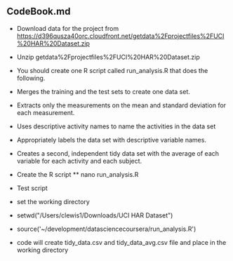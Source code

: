 ## CodeBook.md

* Download data for the project from https://d396qusza40orc.cloudfront.net/getdata%2Fprojectfiles%2FUCI%20HAR%20Dataset.zip
* Unzip getdata%2Fprojectfiles%2FUCI%20HAR%20Dataset.zip
* You should create one R script called run_analysis.R that does the following. 

 * Merges the training and the test sets to create one data set.
 * Extracts only the measurements on the mean and standard deviation for each measurement. 
 * Uses descriptive activity names to name the activities in the data set
 * Appropriately labels the data set with descriptive variable names. 
 * Creates a second, independent tidy data set with the average of each variable for each activity and each subject. 

* Create the R script
 ** nano run_analysis.R



* Test script
 * set the working directory
 * setwd("/Users/clewis1/Downloads/UCI HAR Dataset")
 * source('~/development/datasciencecoursera/run_analysis.R')
 * code will create tidy_data.csv and tidy_data_avg.csv file and place in the working directory

